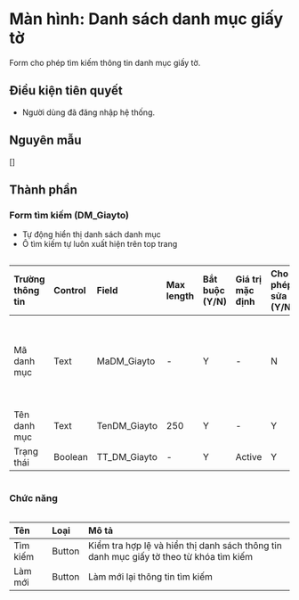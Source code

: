 # Màn hình: Danh sách danh mục giấy tờ
Form cho phép tìm kiếm thông tin danh mục giấy tờ.

## Điều kiện tiên quyết
- Người dùng đã đăng nhập hệ thống.

## Nguyên mẫu
[]

## Thành phần

### Form tìm kiếm (DM_Giayto)
- Tự động hiển thị danh sách danh mục 
- Ô tìm kiếm tự luôn xuất hiện trên top trang

<div style="overflow-x:auto">

| Trường thông tin | Control  | Field           | Max length | Bắt buộc (Y/N) | Giá trị mặc định | Cho phép sửa (Y/N) | Mô tả                                           |
|:-----------------|:---------|:----------------|:-----------|:---------------|:-----------------|:-------------------|:------------------------------------------------|
| Mã danh mục      | Text     | MaDM_Giayto      | -         | Y              | -                | N                  | Mã danh mục tự tăng trong danh sách             |
| Tên danh mục     | Text     | TenDM_Giayto     | 250       | Y              | -                | Y                  |                                                 |
| Trạng thái       | Boolean  | TT_DM_Giayto     | -         | Y              | Active           | Y                  |                                                 |

</div>

### Chức năng

<div style="overflow-x:auto">

| Tên          | Loại   | Mô tả                                                                                           |
|:-------------|:-------|:------------------------------------------------------------------------------------------------|
| Tìm kiếm     | Button | Kiểm tra hợp lệ và hiển thị danh sách thông tin danh mục giấy tờ theo từ khóa tìm kiếm          |
| Làm mới      | Button | Làm mới lại thông tin tìm kiếm                                                                  |
